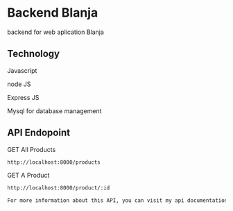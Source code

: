 # Backend Blanja

backend for web aplication Blanja

## Technology

Javascript

node JS

Express JS

Mysql for database management

## API Endopoint

GET All Products

```sh
http://localhost:8000/products
```

GET A Product

```sh
http://localhost:8000/product/:id
```

```sh
For more information about this API, you can visit my api documentation on https://documenter.getpostman.com/view/9503446/TWDTLJa2
```
